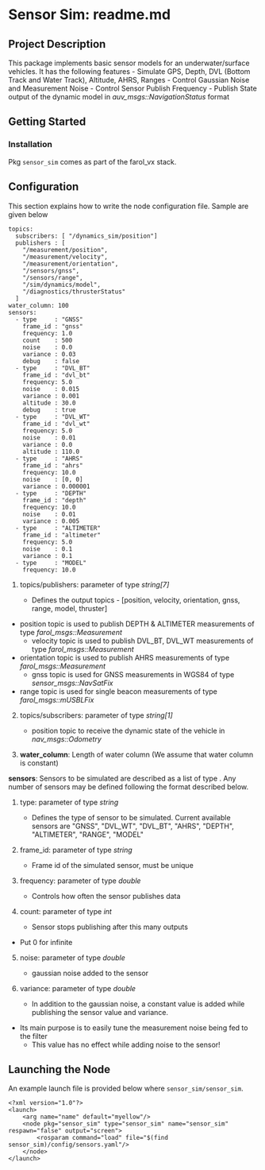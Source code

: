 # Sensor Sim: readme.md

## Project Description

This package implements basic sensor models for an underwater/surface vehicles. It has the following features - Simulate GPS, Depth, DVL (Bottom Track and Water Track), Altitude, AHRS, Ranges - Control Gaussian Noise and Measurement Noise - Control Sensor Publish Frequency - Publish State output of the dynamic model in *auv_msgs::NavigationStatus* format

## Getting Started

### Installation

Pkg `sensor_sim` comes as part of the farol_vx stack.

## Configuration

This section explains how to write the node configuration file. Sample are given below

```
topics:
  subscribers: [ "/dynamics_sim/position"]
  publishers : [
    "/measurement/position",
    "/measurement/velocity",
    "/measurement/orientation",
    "/sensors/gnss",
    "/sensors/range",
    "/sim/dynamics/model",
    "/diagnostics/thrusterStatus"
  ]
water_column: 100
sensors:
  - type     : "GNSS"
    frame_id : "gnss"
    frequency: 1.0
    count    : 500
    noise    : 0.0
    variance : 0.03
    debug    : false
  - type     : "DVL_BT"
    frame_id : "dvl_bt"
    frequency: 5.0
    noise    : 0.015
    variance : 0.001
    altitude : 30.0
    debug    : true
  - type     : "DVL_WT"
    frame_id : "dvl_wt"
    frequency: 5.0
    noise    : 0.01
    variance : 0.0
    altitude : 110.0
  - type     : "AHRS"
    frame_id : "ahrs"
    frequency: 10.0
    noise    : [0, 0]
    variance : 0.000001
  - type     : "DEPTH"
    frame_id : "depth"
    frequency: 10.0
    noise    : 0.01
    variance : 0.005
  - type     : "ALTIMETER"
    frame_id : "altimeter"
    frequency: 5.0
    noise    : 0.1
    variance : 0.1
  - type     : "MODEL"
    frequency: 10.0
```

1. topics/publishers: parameter of type *string[7]*

   - Defines the output topics - [position, velocity, orientation, gnss, range, model, thruster]
- position topic is used to publish DEPTH & ALTIMETER measurements of type *farol_msgs::Measurement*
   - velocity topic is used to publish DVL_BT, DVL_WT measurements of type *farol_msgs::Measurement*
- orientation topic is used to publish AHRS measurements of type *farol_msgs::Measurement*
   - gnss topic is used for GNSS measurements in WGS84 of type *sensor_msgs::NavSatFix*
- range topic is used for single beacon measurements of type *farol_msgs::mUSBLFix*
   
2. topics/subscribers: parameter of type *string[1]*

   - position topic to receive the dynamic state of the vehicle in *nav_msgs::Odometry*

3. **water_column**: Length of water column (We assume that water column is constant)

**sensors**: Sensors to be simulated are described as a list of type . Any number of sensors may be defined following the format described below.

1. type: parameter of type *string*

   - Defines the type of sensor to be simulated. Current available sensors are "GNSS", "DVL_WT", "DVL_BT", "AHRS", "DEPTH", "ALTIMETER", "RANGE", "MODEL"

2. frame_id: parameter of type *string*

   - Frame id of the simulated sensor, must be unique

3. frequency: parameter of type *double*

   - Controls how often the sensor publishes data

4. count: parameter of type *int*

   - Sensor stops publishing after this many outputs
- Put 0 for infinite
   
5. noise: parameter of type *double*

   - gaussian noise added to the sensor

6. variance: parameter of type *double*

   - In addition to the gaussian noise, a constant value is added while publishing the sensor value and variance.
- Its main purpose is to easily tune the measurement noise being fed to the filter
   - This value has no effect while adding noise to the sensor!

## Launching the Node

An example launch file is provided below where `sensor_sim/sensor_sim`.

```
<?xml version="1.0"?>
<launch>
    <arg name="name" default="myellow"/>
    <node pkg="sensor_sim" type="sensor_sim" name="sensor_sim" respawn="false" output="screen">
        <rosparam command="load" file="$(find sensor_sim)/config/sensors.yaml"/>
    </node>
</launch>
```